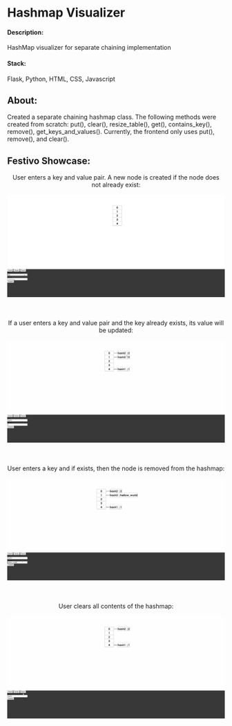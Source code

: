# Hashmap Visualizer

#### Description:
HashMap visualizer for separate chaining implementation


#### Stack:
Flask, Python, HTML, CSS, Javascript

## About:
Created a separate chaining hashmap class. The following methods were created from scratch: put(), clear(), resize_table(), get(), contains_key(), remove(), get_keys_and_values().
Currently, the frontend only uses put(), remove(), and clear(). 


## Festivo Showcase:

<p align="center">User enters a key and value pair. A new node is created if the node does not already exist:</p>

![](https://github.com/cvasque1/hashmap-visualizer/blob/main/hashmap_visualizer/hashmap_insert.gif)
<br /> <br /> <br />


<p align="center">If a user enters a key and value pair and the key already exists, its value will be updated:</p>

![](https://github.com/cvasque1/hashmap-visualizer/blob/main/hashmap_visualizer/hashmap_update.gif)
<br /> <br /> <br />


<p align="center">User enters a key and if exists, then the node is removed from the hashmap:</p>

![](https://github.com/cvasque1/hashmap-visualizer/blob/main/hashmap_visualizer/hashmap_delete.gif)
<br /> <br /> <br />


<p align="center">User clears all contents of the hashmap:</p>

![](https://github.com/cvasque1/hashmap-visualizer/blob/main/hashmap_visualizer/hashmap_clear.gif)
